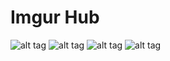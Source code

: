 # Imgur Hub
![alt tag](http://puu.sh/gkrRM/1a59b6b9cc.jpg)
![alt tag](http://i.imgur.com/4RfrElV.png)
![alt tag](http://i.imgur.com/VC3dulZ.png)
![alt tag](http://i.imgur.com/ei5eUuR.png)
